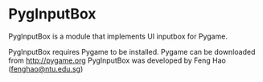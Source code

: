 # PygInputBox
PygInputBox is a module that implements UI inputbox for Pygame.

PygInputBox requires Pygame to be installed. Pygame can be downloaded from http://pygame.org
PygInputBox was developed by Feng Hao (fenghao@ntu.edu.sg)
